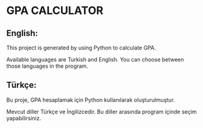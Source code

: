 # GPA CALCULATOR
## English:

This project is generated by using Python to calculate GPA.

Available languages are Turkish and English. You can choose between those languages in the program.


## Türkçe:

Bu proje, GPA hesaplamak için Python kullanılarak oluşturulmuştur.

Mevcut diller Türkçe ve İngilizcedir. Bu diller arasında program içinde seçim yapabilirsiniz.